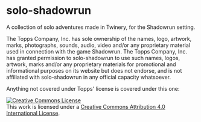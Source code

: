 # solo-shadowrun

A collection of solo adventures made in Twinery, for the Shadowrun setting.


The Topps Company, Inc. has sole ownership of the names, logo, artwork, marks, photographs, sounds, audio, video and/or any proprietary material used in connection with the game Shadowrun. The Topps Company, Inc. has granted permission to solo-shadowrun to use such names, logos, artwork, marks and/or any proprietary materials for promotional and informational purposes on its website but does not endorse, and is not affiliated with solo-shadowrun in any official capacity whatsoever.

Anything not covered under Topps' license is covered under this one:

<a rel="license" href="http://creativecommons.org/licenses/by/4.0/"><img alt="Creative Commons License" style="border-width:0" src="https://i.creativecommons.org/l/by/4.0/88x31.png" /></a><br />This work is licensed under a <a rel="license" href="http://creativecommons.org/licenses/by/4.0/">Creative Commons Attribution 4.0 International License</a>.
